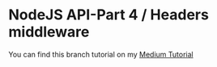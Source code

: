 # NodeJS API-Part 4 / Headers middleware

You can find this branch tutorial on my [Medium Tutorial](https://soonsantos.medium.com/nodejs-api-part-4-headers-middleware-1271a603c65a)
